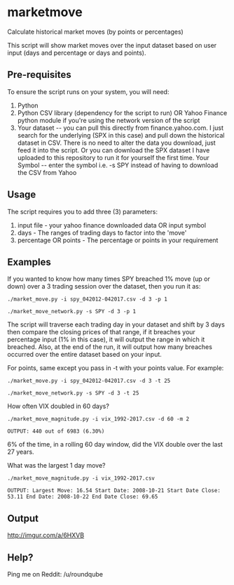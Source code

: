# marketmove

Calculate historical market moves (by points or percentages)

This script will show market moves over the input dataset based on user input
(days and percentage or days and points).

## Pre-requisites

To ensure the script runs on your system, you will need:

1. Python
2. Python CSV library (dependency for the script to run) OR Yahoo Finance python module if you're using the network version of the script
3. Your dataset -- you can pull this directly from finance.yahoo.com. I just
   search for the underlying (SPX in this case) and pull down the historical
   dataset in CSV. There is no need to alter the data you download, just feed it
   into the script. Or you can download the SPX dataset I have uploaded to this
   repository to run it for yourself the first time.
   Your Symbol -- enter the symbol i.e. -s SPY instead of having to download the CSV from Yahoo

## Usage

The script requires you to add three (3) parameters:

1. input file - your yahoo finance downloaded data OR input symbol
2. days - The ranges of trading days to factor into the 'move'
3. percentage OR points - The percentage or points in your requirement


## Examples

If you wanted to know how many times SPY breached 1% move (up or down) over a 3
trading session over the dataset, then you run it as:

  `./market_move.py -i spy_042012-042017.csv -d 3 -p 1`

  `./market_move_network.py -s SPY -d 3 -p 1`

The script will traverse each trading day in your dataset and shift by 3 days
then compare the closing prices of that range, if it breaches your percentage
input (1% in this case), it will output the range in which it breached. Also, at
the end of the run, it will output how many breaches occurred over the entire
dataset based on your input.

For points, same except you pass in -t with your points value. For example:

  `./market_move.py -i spy_042012-042017.csv -d 3 -t 25`

  `./market_move_network.py -s SPY -d 3 -t 25`

How often VIX doubled in 60 days?

  `./market_move_magnitude.py -i vix_1992-2017.csv -d 60 -m 2`

  `OUTPUT: 440 out of 6983 (6.30%)`

6% of the time, in a rolling 60 day window, did the VIX double over the last 27 years.

What was the largest 1 day move?

  `./market_move_magnitude.py -i vix_1992-2017.csv`

  `OUTPUT: Largest Move: 16.54 Start Date: 2008-10-21 Start Date Close: 53.11 End Date: 2008-10-22 End Date Close: 69.65`

## Output

http://imgur.com/a/6HXVB

## Help?

Ping me on Reddit: /u/roundqube
